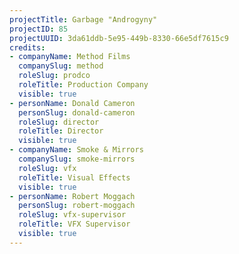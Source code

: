 ```yaml
---
projectTitle: Garbage "Androgyny"
projectID: 85
projectUUID: 3da61ddb-5e95-449b-8330-66e5df7615c9
credits:
- companyName: Method Films
  companySlug: method
  roleSlug: prodco
  roleTitle: Production Company
  visible: true
- personName: Donald Cameron
  personSlug: donald-cameron
  roleSlug: director
  roleTitle: Director
  visible: true
- companyName: Smoke & Mirrors
  companySlug: smoke-mirrors
  roleSlug: vfx
  roleTitle: Visual Effects
  visible: true
- personName: Robert Moggach
  personSlug: robert-moggach
  roleSlug: vfx-supervisor
  roleTitle: VFX Supervisor
  visible: true
---
```

